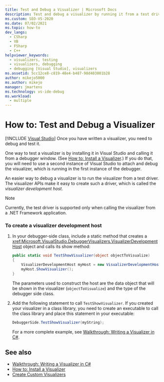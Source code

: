 ```yaml
---
title: Test and Debug a Visualizer | Microsoft Docs
description: Test and debug a visualizer by running it from a test driver (visualizer development host) or by installing in Visual Studio and calling it from a debugger window.
ms.custom: SEO-VS-2020
ms.date: 07/02/2021
ms.topic: how-to
dev_langs: 
  - CSharp
  - VB
  - FSharp
  - C++
helpviewer_keywords: 
  - visualizers, testing
  - visualizers, debugging
  - debugging [Visual Studio], visualizers
ms.assetid: 5cc12ce8-c819-48e4-b487-98d403001b28
author: mikejo5000
ms.author: mikejo
manager: jmartens
ms.technology: vs-ide-debug
ms.workload: 
  - multiple
---
```

# How to: Test and Debug a Visualizer

 [!INCLUDE [Visual Studio](~/includes/applies-to-version/vs-windows-only.md)]
Once you have written a visualizer, you need to debug and test it.

One way to test a visualizer is by installing it in Visual Studio and calling it from a debugger window. (See [How to: Install a Visualizer](../debugger/how-to-install-a-visualizer.md).) If you do that, you will need to use a second instance of Visual Studio to attach and debug the visualizer, which is running in the first instance of the debugger.

An easier way to debug a visualizer is to run the visualizer from a test driver. The visualizer APIs make it easy to create such a driver, which is called the *visualizer development host*.

>[!NOTE]
> Currently, the test driver is supported only when calling the visualizer from a .NET Framework application.

### To create a visualizer development host

1. In your debugger-side class, include a static method that creates a <xref:Microsoft.VisualStudio.DebuggerVisualizers.VisualizerDevelopmentHost> object and calls its show method:

    ```csharp
    public static void TestShowVisualizer(object objectToVisualize)
    {
        VisualizerDevelopmentHost myHost = new VisualizerDevelopmentHost(objectToVisualize, typeof(DebuggerSide));
        myHost.ShowVisualizer();
    }
    ```

    The parameters used to construct the host are the data object that will be shown in the visualizer (`objectToVisualize`) and the type of the debugger side class.

2. Add the following statement to call `TestShowVisualizer`. If you created your visualizer in a class library, you need to create an executable to call the class library and place this statement in your executable:

    ```csharp
    DebuggerSide.TestShowVisualizer(myString);
    ```

    For a more complete example, see [Walkthrough: Writing a Visualizer in C#](../debugger/walkthrough-writing-a-visualizer-in-csharp.md).

## See also
- [Walkthrough: Writing a Visualizer in C#](../debugger/walkthrough-writing-a-visualizer-in-csharp.md)
- [How to: Install a Visualizer](../debugger/how-to-install-a-visualizer.md)
- [Create Custom Visualizers](../debugger/create-custom-visualizers-of-data.md)
